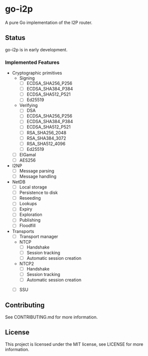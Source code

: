 # go-i2p

A pure Go implementation of the I2P router.

## Status

go-i2p is in early development.

### Implemented Features

- Cryptographic primitives
  - Signing
    - [ ] ECDSA_SHA256_P256
    - [ ] ECDSA_SHA384_P384
    - [ ] ECDSA_SHA512_P521
    - [ ] Ed25519
  - Verifying
    - [ ] DSA
    - [ ] ECDSA_SHA256_P256
    - [ ] ECDSA_SHA384_P384
    - [ ] ECDSA_SHA512_P521
    - [ ] RSA_SHA256_2048
    - [ ] RSA_SHA384_3072
    - [ ] RSA_SHA512_4096
    - [ ] Ed25519
  - [ ] ElGamal
  - [ ] AES256
- I2NP
  - [ ] Message parsing
  - [ ] Message handling
- NetDB
  - [ ] Local storage
  - [ ] Persistence to disk
  - [ ] Reseeding
  - [ ] Lookups
  - [ ] Expiry
  - [ ] Exploration
  - [ ] Publishing
  - [ ] Floodfill
- Transports
  - [ ] Transport manager
  - NTCP
    - [ ] Handshake
    - [ ] Session tracking
    - [ ] Automatic session creation
  - NTCP2
    - [ ] Handshake
    - [ ] Session tracking
    - [ ] Automatic session creation
  - [ ] SSU


## Contributing

See CONTRIBUTING.md for more information.

## License

This project is licensed under the MIT license, see LICENSE for more information.
